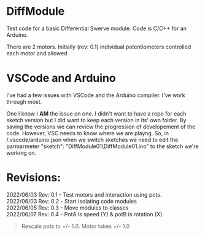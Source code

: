 # DiffModule
Test code for a basic Differential Swerve module.  Code is C/C++ for an Arduino.

There are 2 motors.  Initially (rev: 0.1) individual potentiometers controlled each motor and allowed 

# VSCode and Arduino
I've had a few issues with VSCode and the Arduino compiler.  I've work through most.

One I know I <b>AM</b> the issue on one.  I didn't want to have a repo for each sketch version but I did want to keep each version in its' own folder.  By saving the versions we can review the progression of developement of the code.  However, VSC needs to know where we are playng.  So, in /.vscode/arduino.json when we switch sketches we need to edit the parmarmeter "sketch": "DiffModule01\\DiffModule01.ino" to the sketch we're working on.

# Revisions:
2022/06/03 Rev: 0.1 - Test motors and interaction using pots.  
2022/06/03 Rev: 0.2 - Start isolating code modules  
2022/06/05 Rev: 0.3 - Move modules to classes  
2022/06/07 Rev: 0.4 - PotA is speed (Y) & potB is rotation (X).    
>Rescale pots to +/- 1.0.  Motor takes +/- 1.0  
